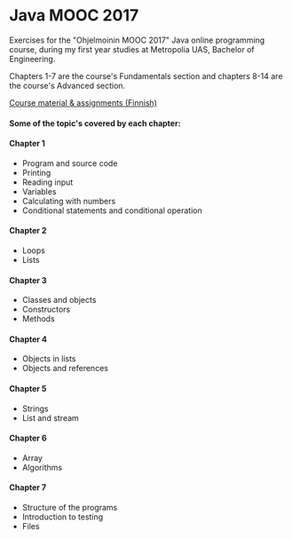 # Java MOOC 2017
Exercises for the "Ohjelmoinin MOOC 2017" Java online programming course, during my first year studies at Metropolia UAS, Bachelor of Engineering.

Chapters 1-7 are the course's Fundamentals section and chapters 8-14 are the course's Advanced section.

[Course material & assignments (Finnish)](https://2017-ohjelmointi.github.io/)

#### Some of the topic's covered by each chapter:

#### Chapter 1
+ Program and source code
+ Printing
+ Reading input
+ Variables
+ Calculating with numbers
+ Conditional statements and conditional operation

#### Chapter 2
+ Loops
+ Lists

#### Chapter 3
+ Classes and objects
+ Constructors
+ Methods

#### Chapter 4
+ Objects in lists
+ Objects and references

#### Chapter 5
+ Strings
+ List and stream

#### Chapter 6
+ Array
+ Algorithms

#### Chapter 7
+ Structure of the programs
+ Introduction to testing
+ Files
